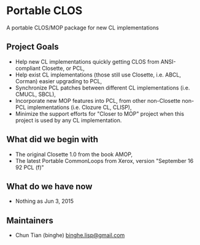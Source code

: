 # Portable CLOS
A portable CLOS/MOP package for new CL implementations

## Project Goals
- Help new CL implementations quickly getting CLOS from ANSI-compliant Closette, or PCL,
- Help exist CL implementations (those still use Closette, i.e. ABCL, Corman) easier upgrading to PCL,
- Synchronize PCL patches between different CL implementations (i.e. CMUCL, SBCL),
- Incorporate new MOP features into PCL, from other non-Closette non-PCL implementations (i.e. Clozure CL, CLISP),
- Minimize the support efforts for "Closer to MOP" project when this project is used by any CL implementation.

## What did we begin with
- The original Closette 1.0 from the book AMOP,
- The latest Portable CommonLoops from Xerox, version "September 16 92 PCL (f)"

## What do we have now
- Nothing as Jun 3, 2015

## Maintainers
- Chun Tian (binghe) <binghe.lisp@gmail.com>
